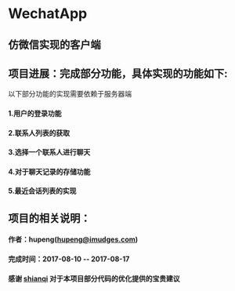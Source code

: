 # WechatApp
## 仿微信实现的客户端

## 项目进展：完成部分功能，具体实现的功能如下:
以下部分功能的实现需要依赖于服务器端
#### 1.用户的登录功能
#### 2.联系人列表的获取
#### 3.选择一个联系人进行聊天
#### 4.对于聊天记录的存储功能
#### 5.最近会话列表的实现

## 项目的相关说明：
#### 作者：hupeng(hupeng@imudges.com)
#### 完成时间：2017-08-10 -- 2017-08-17
#### 感谢 [shianqi](https://github.com/shianqi/) 对于本项目部分代码的优化提供的宝贵建议
